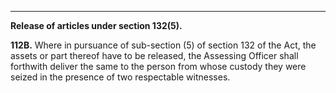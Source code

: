 ****

**Release of articles under section 132(5).**

**112B.** Where in pursuance of sub-section (5) of section 132 of the Act, the assets or part thereof have to be released, the Assessing Officer shall forthwith deliver the same to the person from whose custody they were seized in the presence of two respectable witnesses.